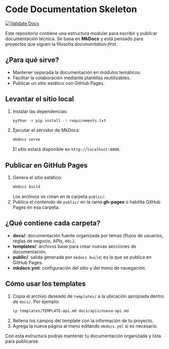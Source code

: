 # Code Documentation Skeleton
[![Validate Docs](https://github.com/example/code-doc-skeleton/actions/workflows/validate-docs.yml/badge.svg)](https://github.com/example/code-doc-skeleton/actions/workflows/validate-docs.yml)

Este repositorio contiene una estructura modular para escribir y publicar documentación técnica.
Se basa en **MkDocs** y está pensado para proyectos que siguen la filosofía *documentation‑first*.

## ¿Para qué sirve?
- Mantener separada la documentación en módulos temáticos.
- Facilitar la colaboración mediante plantillas reutilizables.
- Publicar un sitio estático con GitHub Pages.

## Levantar el sitio local
1. Instalar las dependencias:
   ```bash
   python -m pip install -r requirements.txt
   ```
2. Ejecutar el servidor de MkDocs:
   ```bash
   mkdocs serve
   ```
   El sitio estará disponible en `http://localhost:8000`.

## Publicar en GitHub Pages
1. Genera el sitio estático:
   ```bash
   mkdocs build
   ```
   Los archivos se crean en la carpeta `public/`.
2. Publica el contenido de `public/` en la rama **gh-pages** o habilita GitHub Pages en esa carpeta.

## ¿Qué contiene cada carpeta?
- **docs/**: documentación fuente organizada por temas (flujos de usuarios, reglas de negocio, APIs, etc.).
- **templates/**: archivos base para crear nuevas secciones de documentación.
- **public/**: salida generada por `mkdocs build`; es la que se publica en GitHub Pages.
- **mkdocs.yml**: configuración del sitio y del menú de navegación.

## Cómo usar los templates
1. Copia el archivo deseado de `templates/` a la ubicación apropiada dentro de `docs/`.
   Por ejemplo:
   ```bash
   cp templates/TEMPLATE-api.md docs/apis/nueva-api.md
   ```
2. Rellena los campos del template con la información de tu proyecto.
3. Agrega la nueva página al menú editando `mkdocs.yml` si es necesario.

Con esta estructura podrás mantener tu documentación organizada y lista para publicarse.

